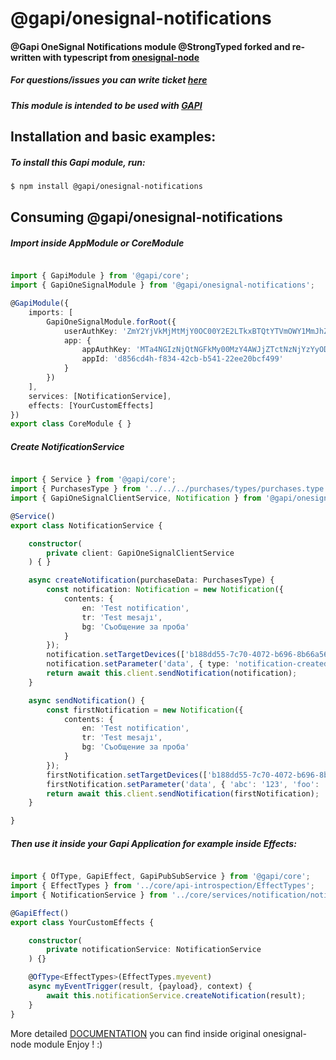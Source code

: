 # @gapi/onesignal-notifications

#### @Gapi OneSignal Notifications module @StrongTyped forked and re-written with typescript from [onesignal-node](https://github.com/KolektifLabs/onesignal-node)

##### For questions/issues you can write ticket [here](http://gitlab.youvolio.com/gapi/onesignal-notifications/issues)
##### This module is intended to be used with [GAPI](https://github.com/Stradivario/gapi)

## Installation and basic examples:
##### To install this Gapi module, run:

```bash
$ npm install @gapi/onesignal-notifications
```

## Consuming @gapi/onesignal-notifications

##### Import inside AppModule or CoreModule
```typescript

import { GapiModule } from '@gapi/core';
import { GapiOneSignalModule } from '@gapi/onesignal-notifications';

@GapiModule({
    imports: [
        GapiOneSignalModule.forRoot({
            userAuthKey: 'ZmY2YjVkMjMtMjY0OC00Y2E2LTkxBTQtYTVmOWY1MmJhZDg1',
            app: {
                appAuthKey: 'MTa4NGIzNjQtNGFkMy00MzY4AWJjZTctNzNjYzYyODgzZDhh',
                appId: 'd856cd4h-f834-42cb-b541-22ee20bcf499'
            }
        })
    ],
    services: [NotificationService],
    effects: [YourCustomEffects]
})
export class CoreModule { }
```

##### Create NotificationService

```typescript

import { Service } from '@gapi/core';
import { PurchasesType } from '../../../purchases/types/purchases.type';
import { GapiOneSignalClientService, Notification } from '@gapi/onesignal-notifications';

@Service()
export class NotificationService {

    constructor(
        private client: GapiOneSignalClientService
    ) { }

    async createNotification(purchaseData: PurchasesType) {
        const notification: Notification = new Notification({
            contents: {
                en: 'Test notification',
                tr: 'Test mesajı',
                bg: 'Съобщение за проба'
            }
        });
        notification.setTargetDevices(['b188dd55-7c70-4072-b696-8b66a56f9c4c']);
        notification.setParameter('data', { type: 'notification-created', data: {} });
        return await this.client.sendNotification(notification);
    }

    async sendNotification() {
        const firstNotification = new Notification({
            contents: {
                en: 'Test notification',
                tr: 'Test mesajı',
                bg: 'Съобщение за проба'
            }
        });
        firstNotification.setTargetDevices(['b188dd55-7c70-4072-b696-8b66a56f9c4c']);
        firstNotification.setParameter('data', { 'abc': '123', 'foo': 'bar' });
        return await this.client.sendNotification(firstNotification);
    }

}


```

##### Then use it inside your Gapi Application for example inside Effects:

```typescript

import { OfType, GapiEffect, GapiPubSubService } from '@gapi/core';
import { EffectTypes } from '../core/api-introspection/EffectTypes';
import { NotificationService } from '../core/services/notification/notification.service';

@GapiEffect()
export class YourCustomEffects {

    constructor(
        private notificationService: NotificationService
    ) {}

    @OfType<EffectTypes>(EffectTypes.myevent)
    async myEventTrigger(result, {payload}, context) {
        await this.notificationService.createNotification(result);
    }
}
```

More detailed [DOCUMENTATION](https://github.com/KolektifLabs/onesignal-node) you can find inside original onesignal-node module 
Enjoy ! :)